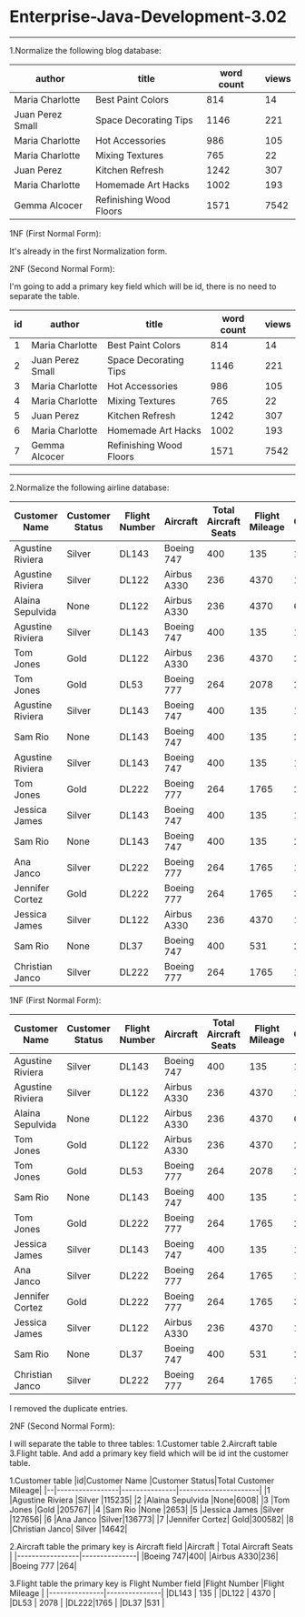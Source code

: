 # Enterprise-Java-Development-3.02

---
1.Normalize the following blog database:

|author          |title                |word count|views|
|----------------|---------------------|----------|-----|
|Maria Charlotte|Best Paint Colors|814|14|
|Juan Perez	Small|Space Decorating Tips|1146|221|
|Maria Charlotte|Hot Accessories|986|105|
|Maria Charlotte|Mixing Textures|765|22|
|Juan Perez|Kitchen Refresh|1242|307|
|Maria Charlotte|Homemade Art Hacks|1002|193|
|Gemma Alcocer|Refinishing Wood Floors|1571|7542|

1NF (First Normal Form):

It's already in the first Normalization form.

2NF (Second Normal Form):

I'm going to add a primary key field which will be id, there is no need to separate the table.


|id|author          |title                |word count|views|
|--|----------------|---------------------|----------|-----|
|1 |Maria Charlotte|Best Paint Colors|814|14|
|2 |Juan Perez	Small|Space Decorating Tips|1146|221|
|3 |Maria Charlotte|Hot Accessories|986|105|
|4 |Maria Charlotte|Mixing Textures|765|22|
|5 |Juan Perez|Kitchen Refresh|1242|307|
|6 |Maria Charlotte|Homemade Art Hacks|1002|193|
|7 |Gemma Alcocer|Refinishing Wood Floors|1571|7542|


---
2.Normalize the following airline database:

|Customer Name	  |Customer Status|Flight Number	|Aircraft|	Total Aircraft Seats	|Flight Mileage	|Total Customer Mileage|
|-----------------|---------------|---------------|--------|--------|--------|--------|
|Agustine Riviera	|Silver	|DL143	|Boeing 747|	400|	135	|115235|
|Agustine Riviera	|Silver|	DL122	|Airbus A330|236|	4370	|115235|
|Alaina Sepulvida	|None|	DL122|	Airbus A330|	236	|4370	|6008|
|Agustine Riviera	|Silver|	DL143|	Boeing 747|	400|	135	|115235|
|Tom Jones	|Gold	|DL122|	Airbus A330|	236|	4370	|205767|
|Tom Jones	|Gold|	DL53	|Boeing 777	|264|	2078	|205767|
|Agustine Riviera|	Silver	|DL143|	Boeing 747	|400|	135	|115235|
|Sam Rio	|None	|DL143|	Boeing 747|	400|	135|	2653|
|Agustine Riviera	|Silver	|DL143|	Boeing 747	|400	|135	|115235|
|Tom Jones	|Gold	|DL222|	Boeing 777	|264	|1765	|205767|
|Jessica James	|Silver	|DL143	|Boeing 747|400	|135	|127656|
|Sam Rio	|None|	DL143|	Boeing 747	|400	|135|	2653|
|Ana Janco	|Silver|	DL222|	Boeing 777|	264|	1765	|136773|
|Jennifer Cortez|	Gold|	DL222	|Boeing 777	|264	|1765	|300582|
|Jessica James	|Silver	|DL122	|Airbus A330	|236|	4370	|127656|
|Sam Rio	|None	|DL37	|Boeing 747	|400	|531	|2653|
|Christian Janco|	Silver	|DL222	|Boeing 777	|264	|1765	|14642|


1NF (First Normal Form):

|Customer Name	  |Customer Status|Flight Number	|Aircraft|	Total Aircraft Seats	|Flight Mileage	|Total Customer Mileage|
|-----------------|---------------|---------------|--------|--------|--------|--------|
|Agustine Riviera	|Silver	|DL143	|Boeing 747|	400|	135	|115235|
|Agustine Riviera	|Silver|	DL122	|Airbus A330|236|	4370	|115235|
|Alaina Sepulvida	|None|	DL122|	Airbus A330|	236	|4370	|6008|
|Tom Jones	|Gold	|DL122|	Airbus A330|	236|	4370	|205767|
|Tom Jones	|Gold|	DL53	|Boeing 777	|264|	2078	|205767|
|Sam Rio	|None	|DL143|	Boeing 747|	400|	135|	2653|
|Tom Jones	|Gold	|DL222|	Boeing 777	|264	|1765	|205767|
|Jessica James	|Silver	|DL143	|Boeing 747|400	|135	|127656|
|Ana Janco	|Silver|	DL222|	Boeing 777|	264|	1765	|136773|
|Jennifer Cortez|	Gold|	DL222	|Boeing 777	|264	|1765	|300582|
|Jessica James	|Silver	|DL122	|Airbus A330	|236|	4370	|127656|
|Sam Rio	|None	|DL37	|Boeing 747	|400	|531	|2653|
|Christian Janco|	Silver	|DL222	|Boeing 777	|264	|1765	|14642|

I removed the duplicate entries.


2NF (Second Normal Form):

I will separate the table to three tables: 1.Customer table 2.Aircraft table 3.Flight table. And add a primary key field which will be id int the customer table.

1.Customer table
|id|Customer Name	  |Customer Status|Total Customer Mileage|
|--|-----------------|---------------|----------------------|
|1 |Agustine Riviera	|Silver	|115235|
|2 |Alaina Sepulvida	|None|6008|
|3 |Tom Jones	|Gold	|205767|
|4 |Sam Rio	|None	|2653|
|5 |Jessica James	|Silver	|127656|
|6 |Ana Janco	|Silver|136773|
|7 |Jennifer Cortez|	Gold|300582|
|8 |Christian Janco|	Silver	|14642|


2.Aircraft table the primary key is Aircraft field
|Aircraft         |	Total Aircraft Seats	|
|-----------------|---------------|
|Boeing 747|400|
|Airbus A330|236|
|Boeing 777	|264|


3.Flight table the primary key is Flight Number field
|Flight Number	|Flight Mileage	|
|---------------|---------------|
|DL143	|	135	|
|DL122	|	4370	|
|DL53	|	2078	|
|DL222|1765	|
|DL37	|531	|

